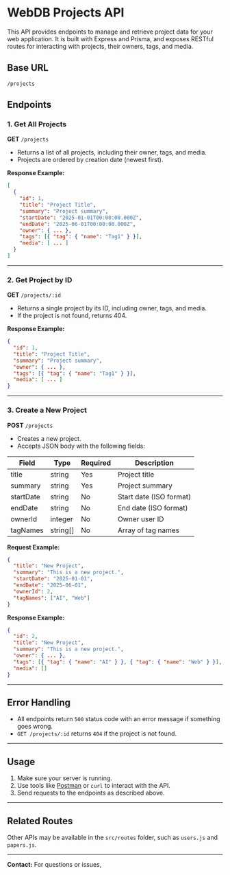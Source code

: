 # WebDB Projects API

This API provides endpoints to manage and retrieve project data for your web application. It is built with Express and Prisma, and exposes RESTful routes for interacting with projects, their owners, tags, and media.

## Base URL

```
/projects
```

## Endpoints

### 1. Get All Projects

**GET** `/projects`

- Returns a list of all projects, including their owner, tags, and media.
- Projects are ordered by creation date (newest first).

**Response Example:**

```json
[
  {
    "id": 1,
    "title": "Project Title",
    "summary": "Project summary",
    "startDate": "2025-01-01T00:00:00.000Z",
    "endDate": "2025-06-01T00:00:00.000Z",
    "owner": { ... },
    "tags": [{ "tag": { "name": "Tag1" } }],
    "media": [ ... ]
  }
]
```

---

### 2. Get Project by ID

**GET** `/projects/:id`

- Returns a single project by its ID, including owner, tags, and media.
- If the project is not found, returns 404.

**Response Example:**

```json
{
  "id": 1,
  "title": "Project Title",
  "summary": "Project summary",
  "owner": { ... },
  "tags": [{ "tag": { "name": "Tag1" } }],
  "media": [ ... ]
}
```

---

### 3. Create a New Project

**POST** `/projects`

- Creates a new project.
- Accepts JSON body with the following fields:


| Field     | Type     | Required | Description             |
| --------- | -------- | -------- | ----------------------- |
| title     | string   | Yes      | Project title           |
| summary   | string   | Yes      | Project summary         |
| startDate | string   | No       | Start date (ISO format) |
| endDate   | string   | No       | End date (ISO format)   |
| ownerId   | integer  | No       | Owner user ID           |
| tagNames  | string[] | No       | Array of tag names      |

**Request Example:**

```json
{
  "title": "New Project",
  "summary": "This is a new project.",
  "startDate": "2025-01-01",
  "endDate": "2025-06-01",
  "ownerId": 2,
  "tagNames": ["AI", "Web"]
}
```

**Response Example:**

```json
{
  "id": 2,
  "title": "New Project",
  "summary": "This is a new project.",
  "owner": { ... },
  "tags": [{ "tag": { "name": "AI" } }, { "tag": { "name": "Web" } }],
  "media": []
}
```

---

## Error Handling

- All endpoints return `500` status code with an error message if something goes wrong.
- `GET /projects/:id` returns `404` if the project is not found.

---

## Usage

1. Make sure your server is running.
2. Use tools like [Postman](https://www.postman.com/) or `curl` to interact with the API.
3. Send requests to the endpoints as described above.

---

## Related Routes

Other APIs may be available in the `src/routes` folder, such as `users.js` and `papers.js`.

---

**Contact:** For questions or issues,
